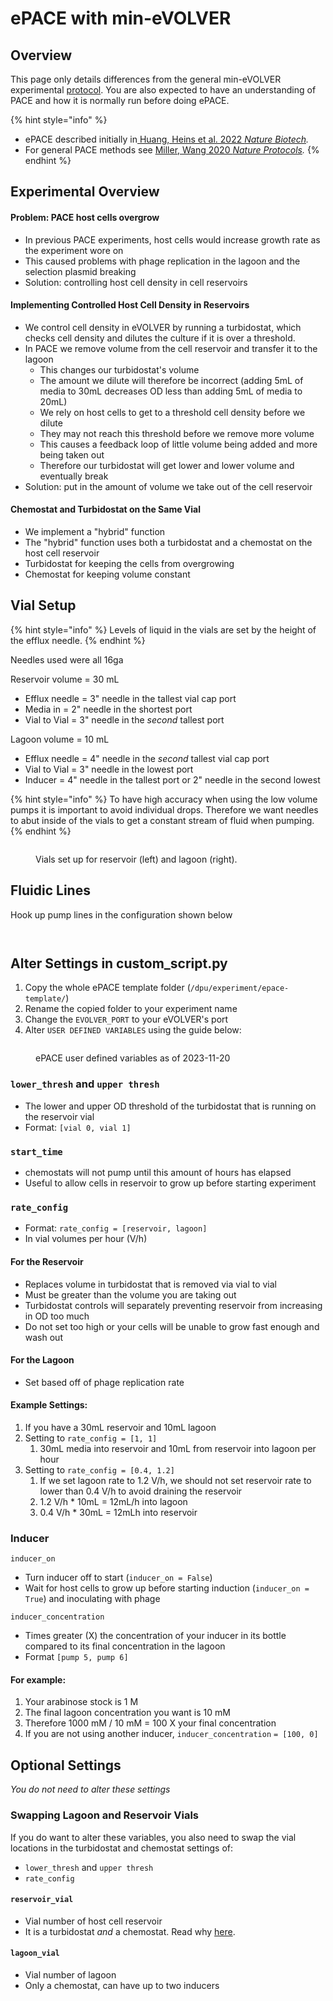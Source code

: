 # ePACE with min-eVOLVER

## Overview

This page only details differences from the general min-eVOLVER experimental [protocol](../starting-an-experiment.md). You are also expected to have an understanding of PACE and how it is normally run before doing ePACE.

{% hint style="info" %}
* ePACE described initially in[ Huang, Heins et al. 2022 _Nature Biotech_](https://www.nature.com/articles/s41587-022-01410-2#Sec15)_._
* For general PACE methods see [Miller, Wang 2020 _Nature Protocols_](https://www.nature.com/articles/s41596-020-00410-3)_._
{% endhint %}

## Experimental Overview

#### Problem: PACE host cells overgrow

* In previous PACE experiments, host cells would increase growth rate as the experiment wore on
* This caused problems with phage replication in the lagoon and the selection plasmid breaking
* Solution: controlling host cell density in cell reservoirs

#### Implementing Controlled Host Cell Density in Reservoirs

* We control cell density in eVOLVER by running a turbidostat, which checks cell density and dilutes the culture if it is over a threshold.
* In PACE we remove volume from the cell reservoir and transfer it to the lagoon
  * This changes our turbidostat's volume
  * The amount we dilute will therefore be incorrect (adding 5mL of media to 30mL decreases OD less than adding 5mL of media to 20mL)
  * We rely on host cells to get to a threshold cell density before we dilute
  * They may not reach this threshold before we remove more volume
  * This causes a feedback loop of little volume being added and more being taken out
  * Therefore our turbidostat will get lower and lower volume and eventually break
* Solution: put in the amount of volume we take out of the cell reservoir

#### Chemostat and Turbidostat on the Same Vial&#x20;

* We implement a "hybrid" function
* The "hybrid" function uses both a turbidostat and a chemostat on the host cell reservoir
* Turbidostat for keeping the cells from overgrowing
* Chemostat for keeping volume constant

## Vial Setup

{% hint style="info" %}
Levels of liquid in the vials are set by the height of the efflux needle.
{% endhint %}

Needles used were all 16ga

Reservoir volume = 30 mL

* Efflux needle = 3" needle in the tallest vial cap port
* Media in = 2" needle in the shortest port
* Vial to Vial = 3" needle in the _second_ tallest port

Lagoon volume = 10 mL

* Efflux needle = 4" needle in the _second_ tallest vial cap port
* Vial to Vial = 3" needle in the lowest port
* Inducer = 4" needle in the tallest port or 2" needle in the second lowest

{% hint style="info" %}
To have high accuracy when using the low volume pumps it is important to avoid individual drops. Therefore we want needles to abut inside of the vials to get a constant stream of fluid when pumping.
{% endhint %}

<figure><img src="../../../.gitbook/assets/image (7) (1).png" alt=""><figcaption><p>Vials set up for reservoir (left) and lagoon (right).</p></figcaption></figure>

## Fluidic Lines

Hook up pump lines in the configuration shown below

<figure><img src="../../../.gitbook/assets/image (1) (1) (1) (1).png" alt=""><figcaption></figcaption></figure>

<figure><img src="../../../.gitbook/assets/image (2) (1) (1).png" alt=""><figcaption></figcaption></figure>

## Alter Settings in custom\_script.py

1. Copy the whole ePACE template folder (`/dpu/experiment/epace-template/`)
2. Rename the copied folder to your experiment name
3. Change the `EVOLVER_PORT` to your eVOLVER's port
4. Alter `USER DEFINED VARIABLES` using the guide below:

<figure><img src="../../../.gitbook/assets/image (3).png" alt=""><figcaption><p>ePACE user defined variables as of 2023-11-20</p></figcaption></figure>

### `lower_thresh` and `upper thresh`

* The lower and upper OD threshold of the turbidostat that is running on the reservoir vial
* Format: `[vial 0, vial 1]`

### `start_time`&#x20;

* chemostats will not pump until this amount of hours has elapsed
* Useful to allow cells in reservoir to grow up before starting experiment

### `rate_config`

* Format: `rate_config = [reservoir, lagoon]`
* In vial volumes per hour (V/h)

#### For the Reservoir

* Replaces volume in turbidostat that is removed via vial to vial
* Must be greater than the volume you are taking out
* Turbidostat controls will separately preventing reservoir from increasing in OD too much
* Do not set too high or your cells will be unable to grow fast enough and wash out

#### For the Lagoon

* Set based off of phage replication rate

#### Example Settings:

1. If you have a 30mL reservoir and 10mL lagoon
2. Setting to `rate_config = [1, 1]`
   1. 30mL media into reservoir and 10mL from reservoir into lagoon per hour
3. Setting to `rate_config = [0.4, 1.2]`
   1. If we set lagoon rate to 1.2 V/h, we should not set reservoir rate to lower than 0.4 V/h to avoid draining the reservoir
   2. 1.2 V/h \* 10mL = 12mL/h into lagoon
   3. 0.4 V/h \* 30mL = 12mLh into reservoir

### Inducer

`inducer_on`

* Turn inducer off to start (`inducer_on = False`)
* Wait for host cells to grow up before starting induction (`inducer_on = True`) and inoculating with phage

`inducer_concentration`

* Times greater (X) the concentration of your inducer in its bottle compared to its final concentration in the lagoon
* Format `[pump 5, pump 6]`

#### For example:

1. Your arabinose stock is 1 M
2. The final lagoon concentration you want is 10 mM
3. Therefore 1000 mM / 10 mM = 100 X your final concentration
4. If you are not using another inducer, `inducer_concentration` `= [100, 0]`

## Optional Settings

_You do not need to alter these settings_

### Swapping Lagoon and Reservoir Vials

If you do want to alter these variables, you also need to swap the vial locations in the turbidostat and chemostat settings of:

* `lower_thresh` and `upper thresh`
* `rate_config`

#### `reservoir_vial`&#x20;

* Vial number of host cell reservoir
* It is a turbidostat _and_ a chemostat. Read why [here](./#experimental-overview).

#### `lagoon_vial`&#x20;

* Vial number of lagoon
* Only a chemostat, can have up to two inducers&#x20;

